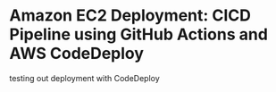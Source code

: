 # Amazon EC2 Deployment: CICD Pipeline using GitHub Actions and AWS CodeDeploy

testing out deployment with CodeDeploy
